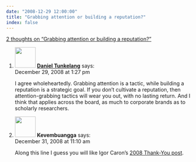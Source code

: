 ```yaml
---
date: "2008-12-29 12:00:00"
title: "Grabbing attention or building a reputation?"
index: false
---
```


[2 thoughts on &ldquo;Grabbing attention or building a reputation?&rdquo;](/lemire/blog/2008/12-29-grabbing-attention-or-building-a-reputation)

<ol class="comment-list">
<li id="comment-50451" class="comment even thread-even depth-1">
<div class="comment-author vcard">
<img alt src="https://secure.gravatar.com/avatar/e9a1ce0b75918ac8c05ae1e83ebeab69?s=56&#038;d=mm&#038;r=g" srcset="https://secure.gravatar.com/avatar/e9a1ce0b75918ac8c05ae1e83ebeab69?s=112&#038;d=mm&#038;r=g 2x" class="avatar avatar-56 photo" height="56" width="56" decoding="async" /> <b class="fn"><a href="http://thenoisychannel.com/" class="url" rel="ugc external nofollow">Daniel Tunkelang</a></b> <span class="says">says:</span> </div>
<div class="comment-metadata"><time datetime="2008-12-29T13:27:55+00:00">December 29, 2008 at 1:27 pm</time></a> </div>
<div class="comment-content">
<p>I agree wholeheartedly. Grabbing attention is a tactic, while building a reputation is a strategic goal. If you don&rsquo;t cultivate a reputation, then attention-grabbing tactics will wear you out, with no lasting return. And I think that applies across the board, as much to corporate brands as to scholarly researchers.</p>
</div>
</li>
<li id="comment-50471" class="comment odd alt thread-odd thread-alt depth-1">
<div class="comment-author vcard">
<img alt src="https://secure.gravatar.com/avatar/988ac6d9ab01c62c26ca83981a0e5e9a?s=56&#038;d=mm&#038;r=g" srcset="https://secure.gravatar.com/avatar/988ac6d9ab01c62c26ca83981a0e5e9a?s=112&#038;d=mm&#038;r=g 2x" class="avatar avatar-56 photo" height="56" width="56" decoding="async" /> <b class="fn">Kevembuangga</b> <span class="says">says:</span> </div>
<div class="comment-metadata"><time datetime="2008-12-31T11:10:32+00:00">December 31, 2008 at 11:10 am</time></a> </div>
<div class="comment-content">
<p>Along this line I guess you will like Igor Caron&rsquo;s <a href="https://nuit-blanche.blogspot.com/2008/12/cs-thank-you.html" rel="nofollow">2008 Thank-You post</a>.</p>
</div>
</li>
</ol>
